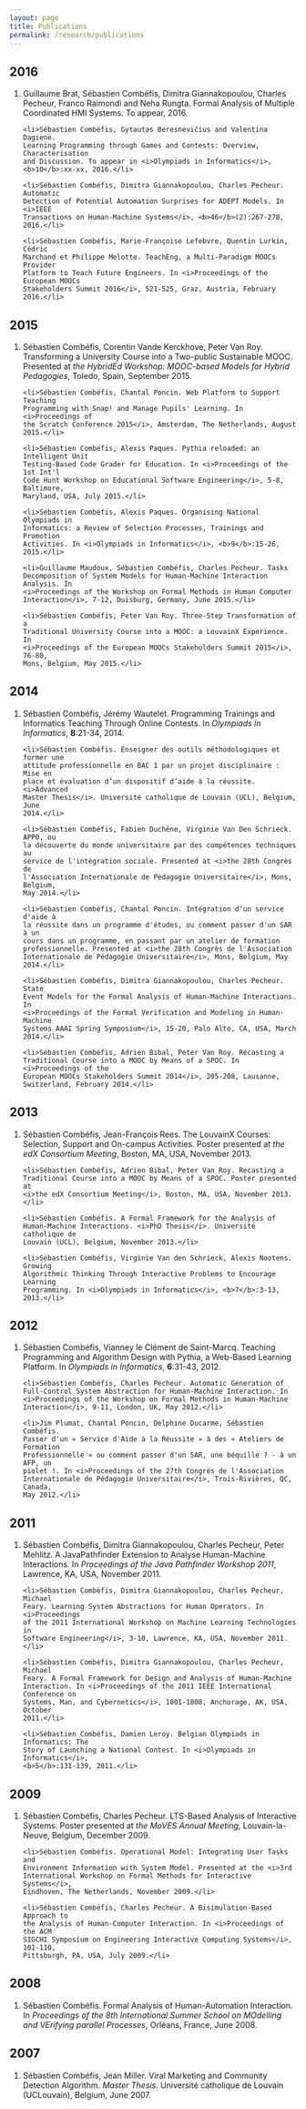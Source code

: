 ```yaml
---
layout: page
title: Publications
permalink: /research/publications
---
```


<h2>2016</h2>

<ol class="publications-start">
    <li>Guillaume Brat, Sébastien Combéfis, Dimitra Giannakopoulou, Charles
    Pecheur, Franco Raimondi and Neha Rungta. Formal Analysis of Multiple
    Coordinated HMI Systems. To appear, 2016.</li>
    
    <li>Sébastien Combéfis, Gytautas Beresnevičius and Valentina Dagienė.
    Learning Programming through Games and Contests: Overview, Characterisation
    and Discussion. To appear in <i>Olympiads in Informatics</i>,
    <b>10</b>:xx-xx, 2016.</li>
    
    <li>Sébastien Combéfis, Dimitra Giannakopoulou, Charles Pecheur. Automatic
    Detection of Potential Automation Surprises for ADEPT Models. In <i>IEEE
    Transactions on Human-Machine Systems</i>, <b>46</b>(2):267-278, 2016.</li>
    
    <li>Sébastien Combéfis, Marie-Françoise Lefebvre, Quentin Lurkin, Cédric
    Marchand et Philippe Melotte. TeachEng, a Multi-Paradigm MOOCs Provider
    Platform to Teach Future Engineers. In <i>Proceedings of the European MOOCs
    Stakeholders Summit 2016</i>, 521-525, Graz, Austria, February 2016.</li>
</ol>


<h2>2015</h2>

<ol class="publications-continue">
    <li>Sébastien Combéfis, Corentin Vande Kerckhove, Peter Van Roy.
    Transforming a University Course into a Two-public Sustainable MOOC.
    Presented at <i>the HybridEd Workshop: MOOC-based Models for Hybrid
    Pedagogies</i>, Toledo, Spain, September 2015.</li>
    
    <li>Sébastien Combéfis, Chantal Poncin. Web Platform to Support Teaching
    Programming with Snap! and Manage Pupils' Learning. In <i>Proceedings of
    the Scratch Conference 2015</i>, Amsterdam, The Netherlands, August
    2015.</li>
    
    <li>Sébastien Combéfis, Alexis Paques. Pythia reloaded: an Intelligent Unit
    Testing-Based Code Grader for Education. In <i>Proceedings of the 1st Int'l
    Code Hunt Workshop on Educational Software Engineering</i>, 5-8, Baltimore,
    Maryland, USA, July 2015.</li>
    
    <li>Sébastien Combéfis, Alexis Paques. Organising National Olympiads in
    Informatics: a Review of Selection Processes, Trainings and Promotion
    Activities. In <i>Olympiads in Informatics</i>, <b>9</b>:15-26, 2015.</li>
    
    <li>Guillaume Maudoux, Sébastien Combéfis, Charles Pecheur. Tasks
    Decomposition of System Models for Human-Machine Interaction Analysis. In
    <i>Proceedings of the Workshop on Formal Methods in Human Computer
    Interaction</i>, 7-12, Duisburg, Germany, June 2015.</li>
    
    <li>Sébastien Combéfis, Peter Van Roy. Three-Step Transformation of a
    Traditional University Course into a MOOC: a LouvainX Experience. In
    <i>Proceedings of the European MOOCs Stakeholders Summit 2015</i>, 76-80,
    Mons, Belgium, May 2015.</li>
</ol>


<h2>2014</h2>

<ol class="publications-continue">
    <li>Sébastien Combéfis, Jérémy Wautelet. Programming Trainings and
    Informatics Teaching Through Online Contests. In <i>Olympiads in
    Informatics</i>, <b>8</b>:21-34, 2014.</li>
    
    <li>Sébastien Combéfis. Enseigner des outils méthodologiques et former une
    attitude professionnelle en BAC 1 par un projet disciplinaire : Mise en
    place et évaluation d’un dispositif d’aide à la réussite. <i>Advanced
    Master Thesis</i>. Université catholique de Louvain (UCL), Belgium, June
    2014.</li>
    
    <li>Sébastien Combéfis, Fabien Duchêne, Virginie Van Den Schrieck. APP0, ou
    la découverte du monde universitaire par des compétences techniques au
    service de l'intégration sociale. Presented at <i>the 28th Congrès de
    l'Association Internationale de Pédagogie Universitaire</i>, Mons, Belgium,
    May 2014.</li>
    
    <li>Sébastien Combéfis, Chantal Poncin. Intégration d'un service d'aide à
    la réussite dans un programme d'études, ou comment passer d'un SAR à un
    cours dans un programme, en passant par un atelier de formation
    professionnelle. Presented at <i>the 28th Congrès de l'Association
    Internationale de Pédagogie Universitaire</i>, Mons, Belgium, May 2014.</li>
    
    <li>Sébastien Combéfis, Dimitra Giannakopoulou, Charles Pecheur. State
    Event Models for the Formal Analysis of Human-Machine Interactions. In
    <i>Proceedings of the Formal Verification and Modeling in Human-Machine
    Systems AAAI Spring Symposium</i>, 15-20, Palo Alto, CA, USA, March
    2014.</li>
    
    <li>Sébastien Combéfis, Adrien Bibal, Peter Van Roy. Recasting a
    Traditional Course into a MOOC by Means of a SPOC. In <i>Proceedings of the
    European MOOCs Stakeholders Summit 2014</i>, 205-208, Lausanne,
    Switzerland, February 2014.</li>
</ol>


<h2>2013</h2>

<ol class="publications-continue">
    <li>Sébastien Combéfis, Jean-François Rees. The LouvainX Courses:
    Selection, Support and On-campus Activities. Poster presented at <i>the edX
    Consortium Meeting</i>, Boston, MA, USA, November 2013.</li>
    
    <li>Sébastien Combéfis, Adrien Bibal, Peter Van Roy. Recasting a
    Traditional Course into a MOOC by Means of a SPOC. Poster presented at
    <i>the edX Consortium Meeting</i>, Boston, MA, USA, November 2013.</li>
    
    <li>Sébastien Combéfis. A Formal Framework for the Analysis of
    Human-Machine Interactions. <i>PhD Thesis</i>. Université catholique de
    Louvain (UCL), Belgium, November 2013.</li>
    
    <li>Sébastien Combéfis, Virginie Van den Schrieck, Alexis Nootens. Growing
    Algorithmic Thinking Through Interactive Problems to Encourage Learning
    Programming. In <i>Olympiads in Informatics</i>, <b>7</b>:3-13, 2013.</li>
</ol>


<h2>2012</h2>

<ol class="publications-continue">
    <li>Sébastien Combéfis, Vianney le Clément de Saint-Marcq. Teaching
    Programming and Algorithm Design with Pythia, a Web-Based Learning
    Platform. In <i>Olympiads in Informatics</i>, <b>6</b>:31-43, 2012.</li>
    
    <li>Sébastien Combéfis, Charles Pecheur. Automatic Generation of
    Full-Control System Abstraction for Human-Machine Interaction. In
    <i>Proceedings of the Workshop on Formal Methods in Human-Machine
    Interaction</i>, 9-11, London, UK, May 2012.</li>
    
    <li>Jim Plumat, Chantal Poncin, Delphine Ducarme, Sébastien Combéfis.
    Passer d'un « Service d'Aide à la Réussite » à des « Ateliers de Formation
    Professionnelle » ou comment passer d'un SAR, une béquille ? - à un AFP, un
    piolet !. In <i>Proceedings of the 27th Congrès de l'Association
    Internationale de Pédagogie Universitaire</i>, Trois-Rivières, QC, Canada,
    May 2012.</li>
</ol>


<h2>2011</h2>

<ol class="publications-continue">
    <li>Sébastien Combéfis, Dimitra Giannakopoulou, Charles Pecheur, Peter
    Mehlitz. A JavaPathfinder Extension to Analyse Human-Machine Interactions.
    In <i>Proceedings of the Java Pathfinder Workshop 2011</i>, Lawrence, KA,
    USA, November 2011.</li>
    
    <li>Sébastien Combéfis, Dimitra Giannakopoulou, Charles Pecheur, Michael
    Feary. Learning System Abstractions for Human Operators. In <i>Proceedings
    of the 2011 International Workshop on Machine Learning Technologies in
    Software Engineering</i>, 3-10, Lawrence, KA, USA, November 2011.</li>
    
    <li>Sébastien Combéfis, Dimitra Giannakopoulou, Charles Pecheur, Michael
    Feary. A Formal Framework for Design and Analysis of Human-Machine
    Interaction. In <i>Proceedings of the 2011 IEEE International Conference on
    Systems, Man, and Cybernetics</i>, 1801-1808, Anchorage, AK, USA, October
    2011.</li>
    
    <li>Sébastien Combéfis, Damien Leroy. Belgian Olympiads in Informatics: The
    Story of Launching a National Contest. In <i>Olympiads in Informatics</i>,
    <b>5</b>:131-139, 2011.</li>
</ol>


<h2>2009</h2>

<ol class="publications-continue">
    <li>Sébastien Combéfis, Charles Pecheur. LTS-Based Analysis of Interactive
    Systems. Poster presented at <i>the MoVES Annual Meeting</i>,
    Louvain-la-Neuve, Belgium, December 2009.</li>
    
    <li>Sébastien Combéfis. Operational Model: Integrating User Tasks and
    Environment Information with System Model. Presented at the <i>3rd
    International Workshop on Formal Methods for Interactive Systems</i>,
    Eindhoven, The Netherlands, November 2009.</li>
    
    <li>Sébastien Combéfis, Charles Pecheur. A Bisimulation-Based Approach to
    the Analysis of Human-Computer Interaction. In <i>Proceedings of the ACM
    SIGCHI Symposium on Engineering Interactive Computing Systems</i>, 101-110,
    Pittsburgh, PA, USA, July 2009.</li>
</ol>


<h2>2008</h2>

<ol class="publications-continue">
    <li>Sébastien Combéfis. Formal Analysis of Human-Automation Interaction. In
    <i>Proceedings of the 8th International Summer School on MOdelling and
    VErifying parallel Processes</i>, Orléans, France, June 2008.</li>
</ol>


<h2>2007</h2>

<ol class="publications-continue">
    <li>Sébastien Combéfis, Jean Miller. Viral Marketing and Community
    Detection Algorithm. <i>Master Thesis</i>. Université catholique de Louvain
    (UCLouvain), Belgium, June 2007.</li>
</ol>